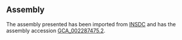 
Assembly
--------

The assembly presented has been imported from 
[INSDC](http://www.insdc.org) and has the assembly accession
[GCA\_002287475.2](http://www.ebi.ac.uk/ena/data/view/GCA_002287475.2).

